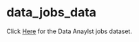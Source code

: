 # data_jobs_data


Click [Here](https://github.com/picklesueat/data_jobs_data/raw/master/DataAnalyst.csv) for the Data Anaylst jobs dataset.   
